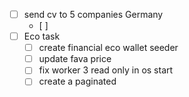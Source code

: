 - [ ] send cv to 5 companies Germany
	- [ ]
- [ ] Eco task 
	- [ ] create financial eco wallet seeder
	- [ ] update fava price
	- [ ] fix worker 3 read only in os start
	- [ ] create a paginated